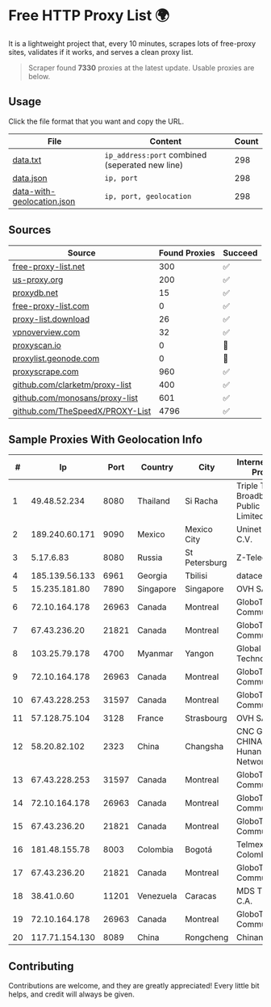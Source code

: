 
# Free HTTP Proxy List 🌍

It is a lightweight project that, every 10 minutes, scrapes lots of free-proxy sites, validates if it works, and serves a clean proxy list.


> Scraper found **7330** proxies at the latest update. Usable proxies are below.

## Usage

Click the file format that you want and copy the URL.


|File|Content|Count|
|----|-------|-----|
|[data.txt](https://raw.githubusercontent.com/themiralay/Proxy-List-World/master/data.txt)|`ip_address:port` combined (seperated new line)|298|
|[data.json](https://raw.githubusercontent.com/themiralay/Proxy-List-World/master/data.json)|`ip, port`|298|
|[data-with-geolocation.json](https://raw.githubusercontent.com/themiralay/Proxy-List-World/master/data-with-geolocation.json)|`ip, port, geolocation`|298|

## Sources

|Source|Found Proxies|Succeed|
|------|-------------|-------|
|[free-proxy-list.net](https://free-proxy-list.net)|300|✅|
|[us-proxy.org](https://www.us-proxy.org)|200|✅|
|[proxydb.net](http://proxydb.net)|15|✅|
|[free-proxy-list.com](https://free-proxy-list.com/?page=&port=&type%5B%5D=http&type%5B%5D=https&up_time=0&search=Search)|0|✅|
|[proxy-list.download](https://www.proxy-list.download/HTTP)|26|✅|
|[vpnoverview.com](https://vpnoverview.com/privacy/anonymous-browsing/free-proxy-servers)|32|✅|
|[proxyscan.io](https://www.proxyscan.io)|0|🚫|
|[proxylist.geonode.com](https://proxylist.geonode.com/api/proxy-list?limit=300&page=1&sort_by=lastChecked&sort_type=desc&protocols=http,https)|0|🚫|
|[proxyscrape.com](https://api.proxyscrape.com/v2/?request=displayproxies&protocol=http&timeout=10000&country=all&ssl=all&anonymity=all)|960|✅|
|[github.com/clarketm/proxy-list](https://raw.githubusercontent.com/clarketm/proxy-list/master/proxy-list-raw.txt)|400|✅|
|[github.com/monosans/proxy-list](https://raw.githubusercontent.com/monosans/proxy-list/main/proxies/http.txt)|601|✅|
|[github.com/TheSpeedX/PROXY-List](https://raw.githubusercontent.com/TheSpeedX/PROXY-List/master/http.txt)|4796|✅|


## Sample Proxies With Geolocation Info

|#|Ip|Port|Country|City|Internet Service Provider|
|-|--|----|-------|----|-------------------------|
|1|49.48.52.234|8080|Thailand|Si Racha|Triple T Broadband Public Company Limited|
|2|189.240.60.171|9090|Mexico|Mexico City|Uninet S.A. de C.V.|
|3|5.17.6.83|8080|Russia|St Petersburg|Z-Telecom|
|4|185.139.56.133|6961|Georgia|Tbilisi|datacenter|
|5|15.235.181.80|7890|Singapore|Singapore|OVH SAS|
|6|72.10.164.178|26963|Canada|Montreal|GloboTech Communications|
|7|67.43.236.20|21821|Canada|Montreal|GloboTech Communications|
|8|103.25.79.178|4700|Myanmar|Yangon|Global Technology Co|
|9|72.10.164.178|26963|Canada|Montreal|GloboTech Communications|
|10|67.43.228.253|31597|Canada|Montreal|GloboTech Communications|
|11|57.128.75.104|3128|France|Strasbourg|OVH SAS|
|12|58.20.82.102|2323|China|Changsha|CNC Group CHINA169 Hunan Province Network|
|13|67.43.228.253|31597|Canada|Montreal|GloboTech Communications|
|14|72.10.164.178|26963|Canada|Montreal|GloboTech Communications|
|15|67.43.236.20|21821|Canada|Montreal|GloboTech Communications|
|16|181.48.155.78|8003|Colombia|Bogotá|Telmex Colombia S.A.|
|17|67.43.236.20|21821|Canada|Montreal|GloboTech Communications|
|18|38.41.0.60|11201|Venezuela|Caracas|MDS TELECOM C.A.|
|19|72.10.164.178|26963|Canada|Montreal|GloboTech Communications|
|20|117.71.154.130|8089|China|Rongcheng|Chinanet|



## Contributing

Contributions are welcome, and they are greatly appreciated! Every
little bit helps, and credit will always be given.

